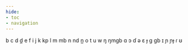 ```yaml
---
hide:
- toc
- navigation
---
```

b
c
d
d̪
e
f
i
j
k
kp
l
m
mb
n
nd
n̪
o
t
u
w
ŋ
ŋmɡb
ɑ
ɔ
ɗ
ə
ɛ
ɟ
ɡ
ɡb
ɪ
ɲ
ɲɟ
ɾ
ʊ
